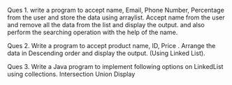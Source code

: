 Ques 1. write a program to accept name, Email, Phone Number, Percentage from the user and store the data using arraylist.
        Accept name from the user and remove all the data from the list and display the output. and also perform the searching 
        operation with the help of the name.
        
Ques 2. Write a program to accept product name, ID, Price . Arrange the data in Descending order and display the output. (Using Linked List).

Ques 3. Write a Java program to implement following options on LinkedList using collections.
        Intersection
        Union
        Display
